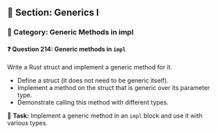 ## 📘 Section: Generics I  
### 🔹 Category: Generic Methods in impl  
#### ❓ Question 214: Generic methods in `impl`

Write a Rust struct and implement a generic method for it.

- Define a struct (it does not need to be generic itself).
- Implement a method on the struct that is generic over its parameter type.
- Demonstrate calling this method with different types.

🔧 **Task:** Implement a generic method in an `impl` block and use it with various types.
